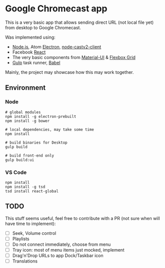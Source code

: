 # Google Chromecast app

This is a very basic app that allows sending direct URL (not local file yet) from desktop to Google Chromecast.

Was implemented using:

- [Node.js](https://nodejs.org/en/), Atom [Electron](http://electron.atom.io/), [node-castv2-client](https://github.com/thibauts/node-castv2-client)
- Facebook [React](http://facebook.github.io/react/)
- The very basic components from [Material-UI](http://www.material-ui.com/#/) &amp; [Flexbox Grid](http://flexboxgrid.com/)
- [Gulp](http://gulpjs.com/) task runner, [Babel](https://babeljs.io/)

Mainly, the project may showcase how this may work together.

## Environment

### Node

```
# global modules
npm install -g electron-prebuilt
npm install -g bower

# local dependencies, may take some time
npm install

# build binaries for Desktop
gulp build

# build front-end only
gulp build:ui
```

### VS Code

```
npm install
npm install -g tsd
tsd install react-global
```

## TODO

This stuff seems useful, feel free to contribute with a PR (not sure when will have time to implement):

- [ ] Seek, Volume control
- [ ] Playlists
- [ ] Do not connect immediately, choose from menu
- [ ] Tray icon: most of menu items just mocked, implement
- [ ] Drag'n'Drop URLs to app Dock/Taskbar icon
- [ ] Translations

